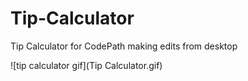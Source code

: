 # Tip-Calculator
Tip Calculator for CodePath
making edits from desktop

![tip calculator gif](Tip Calculator.gif)
